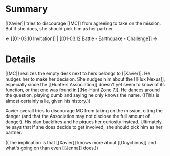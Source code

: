 # Summary
[[Xavier]] tries to discourage [[MC]] from agreeing to take on the mission. But if she does, she should pick him as her partner.

← [[01-03.10 Invitation]] | [[01-03.12 Battle - Earthquake - Challenge]] →
# Details
[[MC]] realizes the empty desk next to hers belongs to [[Xavier]]. He nudges her to make her decision. She nudges him about the [[Flux Nexus]], especially since the [[Hunters Association]] doesn't yet seem to know of its function, or that one was found in [[No-Hunt Zone 7]]. He dances around the question, playing dumb and saying he only knows the name. ((This is almost certainly a lie, given his history.))

Xavier overall tries to discourage MC from taking on the mission, citing the danger (and that the Association may not disclose the full amount of danger). His plan backfires and he piques her curiosity instead. Ultimately, he says that if she does decide to get involved, she should pick him as her partner.

((The implication is that [[Xavier]] knows more about [[Onychinus]] and what's going on than even [[Jenna]] does.))